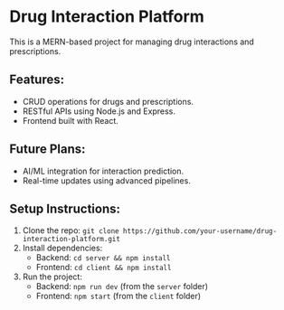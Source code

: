 # Drug Interaction Platform

This is a MERN-based project for managing drug interactions and prescriptions.  

## Features:
- CRUD operations for drugs and prescriptions.
- RESTful APIs using Node.js and Express.
- Frontend built with React.

## Future Plans:
- AI/ML integration for interaction prediction.
- Real-time updates using advanced pipelines.

## Setup Instructions:
1. Clone the repo: `git clone https://github.com/your-username/drug-interaction-platform.git`
2. Install dependencies:
   - Backend: `cd server && npm install`
   - Frontend: `cd client && npm install`
3. Run the project:
   - Backend: `npm run dev` (from the `server` folder)
   - Frontend: `npm start` (from the `client` folder)
